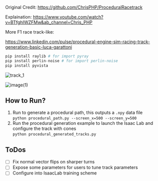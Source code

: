 Original Credit: 
https://github.com/ChrisPHP/ProceduralRacetrack

Explaination:
https://www.youtube.com/watch?v=BTfghIWZFMw&ab_channel=Chris_PHP




More F1 race track-like:

https://www.linkedin.com/pulse/procedural-engine-sim-racing-track-generation-basic-luca-garattoni

```python
pip install raylib # for import pyray
pip install perlin-noise # for import perlin-noise
pip install pyvista
```

![track_1](https://github.com/user-attachments/assets/25cc7bbf-c4d0-4da1-8524-28a5a326ddff)

![image(1)](https://github.com/user-attachments/assets/22aa3e5c-01a9-4cbe-b138-372fb1ec39c3)


## How to Run?

1. Run to generate a procedural path, this outputs a `.npy` data file </br>
```python procedural_path.py --screen_x=500 --screen_y=500```
2. Run the procedural generation example to launch the Isaac Lab and configure the track with cones </br>
```python procedural_generated_tracks.py```


## ToDos
- [ ] Fix normal vector flips on sharper turns
- [ ] Expose some parameters for users to tune track parameters
- [ ] Configure into IsaacLab training scheme
